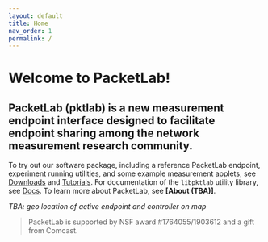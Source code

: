 ```yaml
---
layout: default
title: Home
nav_order: 1
permalink: /
---
```

# Welcome to PacketLab!

## PacketLab (pktlab) is a new measurement endpoint interface designed to facilitate endpoint sharing among the network measurement research community.

To try out our software package, including a reference PacketLab endpoint, experiment running utilities, and some example measurement applets, see [Downloads](/download/) and [Tutorials](/tutorial/). For documentation of the `libpktlab` utility library, see [Docs](/docs/). To learn more about PacketLab, see **[About (TBA)]**.

*TBA: geo location of active endpoint and controller on map*

> PacketLab is supported by NSF award #1764055/1903612 and a gift from Comcast.